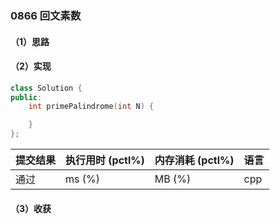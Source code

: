 ### 0866 回文素数

#### （1）思路

#### （2）实现

```cpp
class Solution {
public:
    int primePalindrome(int N) {

    }
};
```

| 提交结果 | 执行用时 (pctl%) | 内存消耗 (pctl%) | 语言 |
|:---------|:-----------------|:-----------------|:-----|
| 通过     |  ms (%)   |  MB (%)  | cpp  |

#### （3）收获
